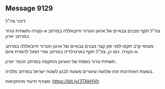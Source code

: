 ## Message 9129

דובר צה"ל:

צה"ל תקף מבנים צבאיים של ארגון הטרור חיזבאללה במרחב א-נקורה ותשתית טרור במרחב יארון

מטוסי קרב תקפו לפני זמן קצר מבנים צבאיים של ארגון הטרור חיזבאללה במרחב א-נקורה. כמו כן, צה"ל תקף בארטילריה במרחב ואדי חמול להסרת איום.

תשתית טרור נוספת של הארגון הותקפה במרחב הכפר יארון.

בשעות האחרונות זוהו שלושה שיגורים משטח לבנון לשטח ישראל במרחב מלכיה.

מצורף תיעוד מהתקיפות: https://bit.ly/3TAkHVh


